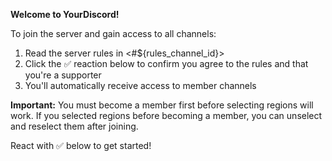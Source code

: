 **Welcome to YourDiscord!**

To join the server and gain access to all channels:

1. Read the server rules in <#${rules_channel_id}>
2. Click the ✅ reaction below to confirm you agree to the rules and that you're a supporter
3. You'll automatically receive access to member channels

**Important:** You must become a member first before selecting regions will work. If you selected regions before becoming a member, you can unselect and reselect them after joining.

React with ✅ below to get started!